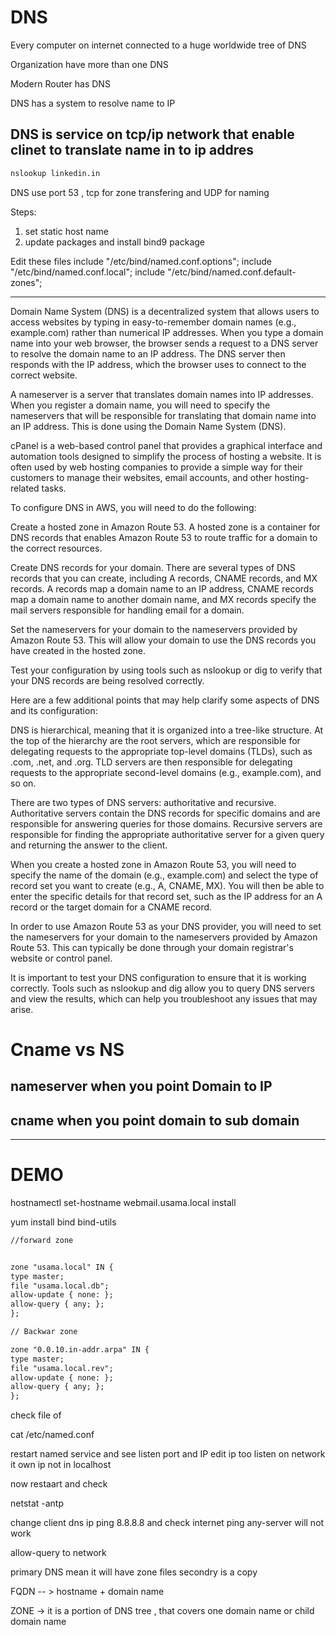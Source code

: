 # DNS

Every computer on internet connected to a huge worldwide tree of DNS

Organization have more than one DNS

Modern Router has DNS

DNS has a system to resolve name to IP

## DNS is service on tcp/ip network that enable clinet to translate name in to ip addres

```bash
nslookup linkedin.in
```

DNS use port 53 , tcp for zone transfering and UDP for naming

Steps:

1. set static host name
1. update packages and install bind9 package

Edit these files
include "/etc/bind/named.conf.options";
include "/etc/bind/named.conf.local";
include "/etc/bind/named.conf.default-zones";

---

Domain Name System (DNS) is a decentralized system that allows users to access websites by typing in easy-to-remember domain names (e.g., example.com) rather than numerical IP addresses. When you type a domain name into your web browser, the browser sends a request to a DNS server to resolve the domain name to an IP address. The DNS server then responds with the IP address, which the browser uses to connect to the correct website.

A nameserver is a server that translates domain names into IP addresses. When you register a domain name, you will need to specify the nameservers that will be responsible for translating that domain name into an IP address. This is done using the Domain Name System (DNS).

cPanel is a web-based control panel that provides a graphical interface and automation tools designed to simplify the process of hosting a website. It is often used by web hosting companies to provide a simple way for their customers to manage their websites, email accounts, and other hosting-related tasks.

To configure DNS in AWS, you will need to do the following:

Create a hosted zone in Amazon Route 53. A hosted zone is a container for DNS records that enables Amazon Route 53 to route traffic for a domain to the correct resources.

Create DNS records for your domain. There are several types of DNS records that you can create, including A records, CNAME records, and MX records. A records map a domain name to an IP address, CNAME records map a domain name to another domain name, and MX records specify the mail servers responsible for handling email for a domain.

Set the nameservers for your domain to the nameservers provided by Amazon Route 53. This will allow your domain to use the DNS records you have created in the hosted zone.

Test your configuration by using tools such as nslookup or dig to verify that your DNS records are being resolved correctly.

Here are a few additional points that may help clarify some aspects of DNS and its configuration:

DNS is hierarchical, meaning that it is organized into a tree-like structure. At the top of the hierarchy are the root servers, which are responsible for delegating requests to the appropriate top-level domains (TLDs), such as .com, .net, and .org. TLD servers are then responsible for delegating requests to the appropriate second-level domains (e.g., example.com), and so on.

There are two types of DNS servers: authoritative and recursive. Authoritative servers contain the DNS records for specific domains and are responsible for answering queries for those domains. Recursive servers are responsible for finding the appropriate authoritative server for a given query and returning the answer to the client.

When you create a hosted zone in Amazon Route 53, you will need to specify the name of the domain (e.g., example.com) and select the type of record set you want to create (e.g., A, CNAME, MX). You will then be able to enter the specific details for that record set, such as the IP address for an A record or the target domain for a CNAME record.

In order to use Amazon Route 53 as your DNS provider, you will need to set the nameservers for your domain to the nameservers provided by Amazon Route 53. This can typically be done through your domain registrar's website or control panel.

It is important to test your DNS configuration to ensure that it is working correctly. Tools such as nslookup and dig allow you to query DNS servers and view the results, which can help you troubleshoot any issues that may arise.

# Cname vs NS

## nameserver when you point Domain to IP

## cname when you point domain to sub domain

---

# DEMO

hostnamectl set-hostname webmail.usama.local
install

yum install bind bind-utils

```txt
//forward zone


zone "usama.local" IN {
type master;
file "usama.local.db";
allow-update { none: };
allow-query { any; };
};

// Backwar zone

zone "0.0.10.in-addr.arpa" IN {
type master;
file "usama.local.rev";
allow-update { none: };
allow-query { any; };
};
```

check file of

cat /etc/named.conf

restart named service and see listen port and IP
edit ip too listen on network it own ip not in localhost

now restaart
and check

netstat -antp

change client dns ip
ping 8.8.8.8 and check internet
ping any-server will not work

allow-query to network

primary DNS mean it will have zone files
secondry is a copy

FQDN -- > hostname + domain name

ZONE -> it is a portion of DNS tree , that covers one domain name or child domain name

